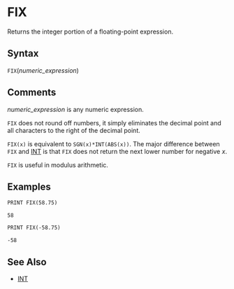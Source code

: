 # FIX

Returns the integer portion of a floating-point expression.

## Syntax

`FIX`(*numeric_expression*)

## Comments

*numeric_expression* is any numeric expression.

`FIX` does not round off numbers, it simply eliminates the decimal point and all characters to the right of the decimal point.

`FIX(x)` is equivalent to `SGN(x)*INT(ABS(x))`. The major difference between `FIX` and [INT](INT) is that `FIX` does not return the next lower number for negative *x*.

`FIX` is useful in modulus arithmetic.

## Examples

```vb
PRINT FIX(58.75)
```

```text
58
```

```vb
PRINT FIX(-58.75)
```

```text
-58
```

## See Also

- [INT](INT)
